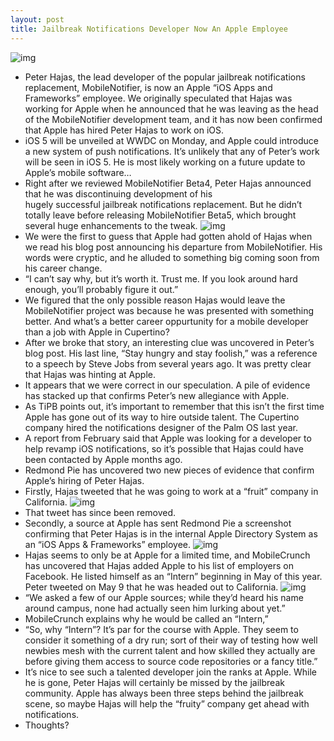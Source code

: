 ```yaml
---
layout: post
title: Jailbreak Notifications Developer Now An Apple Employee
---
```

![img](http://media.idownloadblog.com/wp-content/uploads/2011/05/Peter-Hajas-MobileNotifier-e1306549592625.png)
* Peter Hajas, the lead developer of the popular jailbreak notifications replacement, MobileNotifier, is now an Apple “iOS Apps and Frameworks” employee. We originally speculated that Hajas was working for Apple when he announced that he was leaving as the head of the MobileNotifier development team, and it has now been confirmed that Apple has hired Peter Hajas to work on iOS.
* iOS 5 will be unveiled at WWDC on Monday, and Apple could introduce a new system of push notifications. It’s unlikely that any of Peter’s work will be seen in iOS 5. He is most likely working on a future update to Apple’s mobile software…
* Right after we reviewed MobileNotifier Beta4, Peter Hajas announced that he was discontinuing development of his hugely successful jailbreak notifications replacement. But he didn’t totally leave before releasing MobileNotifier Beta5, which brought several huge enhancements to the tweak.
![img](http://media.idownloadblog.com/wp-content/uploads/2011/06/MobileNotifier-Its-Great-to-See-You.png)
* We were the first to guess that Apple had gotten ahold of Hajas when we read his blog post announcing his departure from MobileNotifier. His words were cryptic, and he alluded to something big coming soon from his career change.
* “I can’t say why, but it’s worth it. Trust me. If you look around hard enough, you’ll probably figure it out.”
* We figured that the only possible reason Hajas would leave the MobileNotifier project was because he was presented with something better. And what’s a better career oppurtunity for a mobile developer than a job with Apple in Cupertino?
* After we broke that story, an interesting clue was uncovered in Peter’s blog post. His last line, “Stay hungry and stay foolish,” was a reference to a speech by Steve Jobs from several years ago. It was pretty clear that Hajas was hinting at Apple.
* It appears that we were correct in our speculation. A pile of evidence has stacked up that confirms Peter’s new allegiance with Apple.
* As TiPB points out, it’s important to remember that this isn’t the first time Apple has gone out of its way to hire outside talent. The Cupertino company hired the notifications designer of the Palm OS last year.
* A report from February said that Apple was looking for a developer to help revamp iOS notifications, so it’s possible that Hajas could have been contacted by Apple months ago.
* Redmond Pie has uncovered two new pieces of evidence that confirm Apple’s hiring of Peter Hajas.
* Firstly, Hajas tweeted that he was going to work at a “fruit” company in California.
![img](http://media.idownloadblog.com/wp-content/uploads/2011/06/Apple_Hajas-tweet.png)
* That tweet has since been removed.
* Secondly, a source at Apple has sent Redmond Pie a screenshot confirming that Peter Hajas is in the internal Apple Directory System as an “iOS Apps & Frameworks” employee.
![img](http://media.idownloadblog.com/wp-content/uploads/2011/06/Peter-Hajas-at-Apple.png)
* Hajas seems to only be at Apple for a limited time, and MobileCrunch has uncovered that Hajas added Apple to his list of employers on Facebook. He listed himself as an “Intern” beginning in May of this year. Peter tweeted on May 9 that he was headed out to California.
![img](http://media.idownloadblog.com/wp-content/uploads/2011/06/hajas-job.png)
* “We asked a few of our Apple sources; while they’d heard his name around campus, none had actually seen him lurking about yet.”
* MobileCrunch explains why he would be called an “Intern,”
* “So, why “Intern”? It’s par for the course with Apple. They seem to consider it something of a dry run; sort of their way of testing how well newbies mesh with the current talent and how skilled they actually are before giving them access to source code repositories or a fancy title.”
* It’s nice to see such a talented developer join the ranks at Apple. While he is gone, Peter Hajas will certainly be missed by the jailbreak community. Apple has always been three steps behind the jailbreak scene, so maybe Hajas will help the “fruity” company get ahead with notifications.
* Thoughts?


